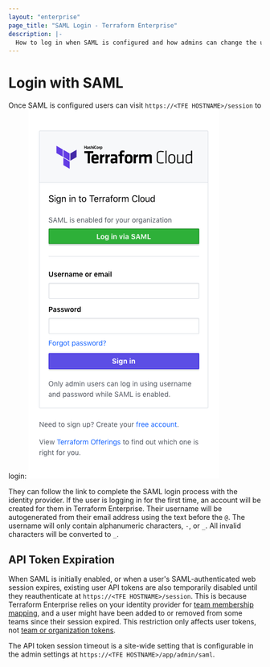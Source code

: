 ```yaml
---
layout: "enterprise"
page_title: "SAML Login - Terraform Enterprise"
description: |-
  How to log in when SAML is configured and how admins can change the user API token session timeout.
---
```


# Login with SAML

Once SAML is configured users can visit `https://<TFE HOSTNAME>/session` to login:
![Screenshot: SSO Login](./images/login/sso_sign_in.png)

They can follow the link to complete the SAML login process with the identity provider. If the user is logging in for the first time, an account will be created for them in Terraform Enterprise. Their username will be autogenerated from their email address using the text before the `@`. The username will only contain alphanumeric characters, `-`, or `_`. All invalid characters will be converted to `_`.

## API Token Expiration

When SAML is initially enabled, or when a user's SAML-authenticated web session expires, existing user API tokens are also temporarily disabled until they reauthenticate at `https://<TFE HOSTNAME>/session`. This is because Terraform Enterprise relies on your identity provider for [team membership mapping](./team-membership.html), and a user might have been added to or removed from some teams since their session expired. This restriction only affects user tokens, not [team or organization tokens](/docs/cloud/users-teams-organizations/api-tokens.html).

The API token session timeout is a site-wide setting that is configurable in the admin settings at `https://<TFE HOSTNAME>/app/admin/saml`.
